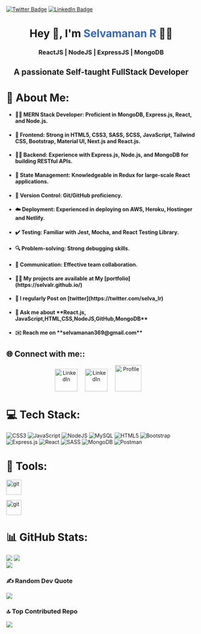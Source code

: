 [![Twitter Badge](https://img.shields.io/badge/Twitter-Profile-informational?style=flat&logo=twitter&logoColor=white&color=1CA2F1)](https://twitter.com/selva_lr)
[![LinkedIn Badge](https://img.shields.io/badge/LinkedIn-Profile-informational?style=flat&logo=linkedin&logoColor=white&color=0D76A8)](https://www.linkedin.com/in/selvamanan-r-72b187213/)

<h1 align="center">Hey 👋, I'm <span style="color: rgb(51,102,204)">
Selvamanan R
</span>
 👨‍💻</h1>
 
 ### <p align="center">ReactJS |  NodeJS | ExpressJS | MongoDB</p>
<h2 align="center">A passionate Self-taught FullStack Developer</h2>

# 💫 About Me:

- <h4>👨‍💻 MERN Stack Developer: Proficient in <b>MongoDB, Express.js, React, and Node.js</b>.</h4>

- <h4>🎨 Frontend: Strong in HTML5, CSS3, SASS, SCSS, JavaScript, Tailwind CSS, Bootstrap, Material UI, Next.js and React.js.</h4>

- <h4>🧠🚀 Backend: Experience with Express.js, Node.js, and MongoDB for building RESTful APIs.</h4>

- <h4>🔄 State Management: Knowledgeable in Redux for large-scale React applications.</h4>

- <h4>📝 Version Control: Git/GitHub proficiency.</h4>

- <h4>☁️ Deployment: Experienced in deploying on AWS, Heroku, Hostinger and Netlify.</h4>

- <h4>✔️ Testing: Familiar with Jest, Mocha, and React Testing Library.</h4>

- <h4>🔍 Problem-solving: Strong debugging skills.</h4>

- <h4>💬 Communication: Effective team collaboration.</h4>

- <h4>👨‍💻 My projects are available at My [portfolio](https://selvalr.github.io/)</h4>

- <h4>📝 I regularly Post on [twitter](https://twitter.com/selva_lr)</h4>

- <h4>💬 Ask me about **React.js, JavaScript,HTML,CSS,NodeJS,GitHub,MongoDB**</h4>

- <h4>✉️ Reach me on **selvamanan369@gmail.com** </h4>

## 🌐 Connect with me::

<p align="center">
<a href="https://twitter.com/selva_lr"><img src="https://cdn1.iconfinder.com/data/icons/logotypes/32/circle-twitter-256.png" width="60" height="60" alt="LinkedIn"></a>
  &nbsp; &nbsp;
  <a href="https://www.linkedin.com/in/selvamanan-r-72b187213/"><img src="https://cdn1.iconfinder.com/data/icons/logotypes/32/circle-linkedin-256.png" width="60" height="60" alt="LinkedIn"></a>
  &nbsp; &nbsp;
  <a href="htt://selvalr.github.io/"><img src="https://github.githubassets.com/images/modules/logos_page/GitHub-Mark.png" width="70" height="70" alt="Profile"></a>
  &nbsp; &nbsp;
  
    
</p>

# 💻 Tech Stack:

![CSS3](https://img.shields.io/badge/css3-%231572B6.svg?style=for-the-badge&logo=css3&logoColor=white) ![JavaScript](https://img.shields.io/badge/javascript-%23323330.svg?style=for-the-badge&logo=javascript&logoColor=%23F7DF1E) ![NodeJS](https://img.shields.io/badge/node.js-6DA55F?style=for-the-badge&logo=node.js&logoColor=white) ![MySQL](https://img.shields.io/badge/mysql-%2300f.svg?style=for-the-badge&logo=mysql&logoColor=white) ![HTML5](https://img.shields.io/badge/html5-%23E34F26.svg?style=for-the-badge&logo=html5&logoColor=white) ![Bootstrap](https://img.shields.io/badge/bootstrap-%23563D7C.svg?style=for-the-badge&logo=bootstrap&logoColor=white) ![Express.js](https://img.shields.io/badge/express.js-%23404d59.svg?style=for-the-badge&logo=express&logoColor=%2361DAFB) ![React](https://img.shields.io/badge/react-%2320232a.svg?style=for-the-badge&logo=react&logoColor=%2361DAFB) ![SASS](https://img.shields.io/badge/SASS-hotpink.svg?style=for-the-badge&logo=SASS&logoColor=white) ![MongoDB](https://img.shields.io/badge/MongoDB-%234ea94b.svg?style=for-the-badge&logo=mongodb&logoColor=white) ![Postman](https://img.shields.io/badge/Postman-FF6C37?style=for-the-badge&logo=postman&logoColor=white)

# 🔑 Tools:

<p align="left">  <a href="https://git-scm.com/" target="_blank" rel="noreferrer"> <img src="https://www.vectorlogo.zone/logos/git-scm/git-scm-icon.svg" alt="git" width="40" height="40"/> </a>

<a href="https://code.visualstudio.com/" target="_blank" rel="noreferrer"> <img src="https://www.vectorlogo.zone/logos/visualstudio_code/visualstudio_code-icon.svg" alt="git" width="40" height="40"/> </a>

</p>

# 📊 GitHub Stats:

![](https://github-readme-stats.vercel.app/api/top-langs/?username=selvalr&theme=radical&hide_border=false&include_all_commits=true&count_private=false&layout=compact)
![](https://github-readme-stats.vercel.app/api?username=selvalr&theme=radical&hide_border=false&include_all_commits=true&count_private=false)<br/>
![](https://github-readme-streak-stats.herokuapp.com/?user=selvalr&theme=radical&hide_border=false)<br/>

### ✍️ Random Dev Quote

![](https://quotes-github-readme.vercel.app/api?type=horizontal&theme=radical)

### 🔝 Top Contributed Repo

![](https://github-contributor-stats.vercel.app/api?username=selvalr&limit=5&theme=dracula&combine_all_yearly_contributions=true)
